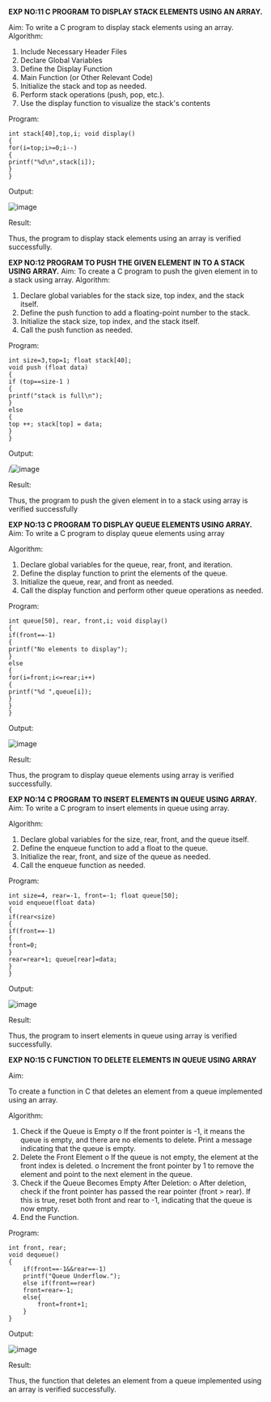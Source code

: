 **EXP NO:11 C PROGRAM TO DISPLAY STACK ELEMENTS USING AN ARRAY.**

Aim:
To write a C program to display stack elements using an array.
Algorithm:
1.	Include Necessary Header Files
2.	Declare Global Variables
3.	Define the Display Function
4.	Main Function (or Other Relevant Code)
5.	Initialize the stack and top as needed.
6.	Perform stack operations (push, pop, etc.).
7.	Use the display function to visualize the stack's contents
 
Program:

```
int stack[40],top,i; void display()
{
for(i=top;i>=0;i--)
{
printf("%d\n",stack[i]);
}
}

```
Output:

![image](https://github.com/user-attachments/assets/8289921e-dbd8-4b42-ba85-24d2fc65abd0)




Result:

Thus, the program to display stack elements using an array is verified successfully.
 

**EXP NO:12  PROGRAM TO PUSH THE GIVEN ELEMENT IN TO A STACK USING ARRAY.**
Aim:
To create a C program to push the given element in to a stack using array.
Algorithm:
1.	Declare global variables for the stack size, top index, and the stack itself.
2.	Define the push function to add a floating-point number to the stack.
3.	Initialize the stack size, top index, and the stack itself.
4.	Call the push function as needed.
 
Program:
```
int size=3,top=1; float stack[40];
void push (float data)
{
if (top==size-1 )
{
printf("stack is full\n");
}
else
{
top ++; stack[top] = data;
}
}

```
Output:

/![image](https://github.com/user-attachments/assets/bcb94def-bec5-4b67-84d7-e0d88d565478)





Result:

Thus, the program to push the given element in to a stack using array is verified successfully


 
**EXP NO:13 C PROGRAM TO DISPLAY QUEUE ELEMENTS USING ARRAY.**
Aim:
To write a C program to display queue elements using array

Algorithm:
1.	Declare global variables for the queue, rear, front, and iteration.
2.	Define the display function to print the elements of the queue.
3.	Initialize the queue, rear, and front as needed.
4.	Call the display function and perform other queue operations as needed.
 
Program:

```
int queue[50], rear, front,i; void display()
{
if(front==-1)
{
printf("No elements to display");
}
else
{
for(i=front;i<=rear;i++)
{
printf("%d ",queue[i]);
}
}
}

```
Output:

![image](https://github.com/user-attachments/assets/f0829e0d-795a-4dff-8e8f-a34da1e57e67)



Result:

Thus, the program to display queue elements using array is verified successfully.


 **EXP NO:14 C PROGRAM TO INSERT ELEMENTS IN QUEUE USING ARRAY.**
Aim:
To write a C program to insert elements in queue using array.

Algorithm:
1.	Declare global variables for the size, rear, front, and the queue itself.
2.	Define the enqueue function to add a float to the queue.
3.	Initialize the rear, front, and size of the queue as needed.
4.	Call the enqueue function as needed.

Program:
```
int size=4, rear=-1, front=-1; float queue[50];
void enqueue(float data)
{
if(rear<size)
{
if(front==-1)
{
front=0;
}
rear=rear+1; queue[rear]=data;
}
}

```

Output:

![image](https://github.com/user-attachments/assets/17ad899f-3cee-4671-bafc-3d34549b5663)

Result:

Thus, the program to insert elements in queue using array is verified successfully.



 
**EXP NO:15 C FUNCTION TO DELETE ELEMENTS IN QUEUE USING ARRAY**



Aim:

To create a function in C that deletes an element from a queue implemented using an array.

Algorithm:

1.	Check if the Queue is Empty
o	If the front pointer is -1, it means the queue is empty, and there are no elements to delete. Print a message indicating that the queue is empty.
2.	Delete the Front Element
o	If the queue is not empty, the element at the front index is deleted.
o	Increment the front pointer by 1 to remove the element and point to the next element in the queue.
3.	Check if the Queue Becomes Empty After Deletion:
o	After deletion, check if the front pointer has passed the rear pointer (front > rear). If this is true, reset both front and rear to -1, indicating that the queue is now empty.
4.	End the Function.



Program:

```
int front, rear;
void dequeue()
{
    if(front==-1&&rear==-1)
    printf("Queue Underflow.");
    else if(front==rear)
    front=rear=-1;
    else{
        front=front+1;
    }
}

```

Output:

![image](https://github.com/user-attachments/assets/45cdb758-4f6c-4d77-9906-497b86651213)



Result:

Thus, the function that deletes an element from a queue implemented using an array is verified successfully.
